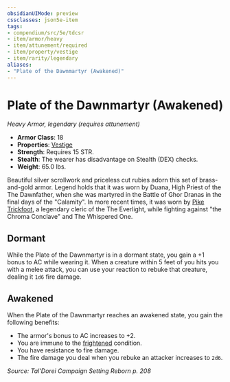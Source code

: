 ```yaml
---
obsidianUIMode: preview
cssclasses: json5e-item
tags:
- compendium/src/5e/tdcsr
- item/armor/heavy
- item/attunement/required
- item/property/vestige
- item/rarity/legendary
aliases: 
- "Plate of the Dawnmartyr (Awakened)"
---
```

# Plate of the Dawnmartyr (Awakened)
*Heavy Armor, legendary (requires attunement)*  

- **Armor Class**: 18
- **Properties**: [Vestige](/Systems/5e/rules/item-properties.md#Vestige)
- **Strength**: Requires 15 STR.
- **Stealth**: The wearer has disadvantage on Stealth (DEX) checks.
- **Weight**: 65.0 lbs.

Beautiful silver scrollwork and priceless cut rubies adorn this set of brass-and-gold armor. Legend holds that it was worn by Duana, High Priest of the The Dawnfather, when she was martyred in the Battle of Ghor Dranas in the final days of the "Calamity". In more recent times, it was worn by [Pike Trickfoot](/Systems/5e/bestiary/npc/pike-trickfoot-tdcsr.md), a legendary cleric of the The Everlight, while fighting against "the Chroma Conclave" and The Whispered One.

## Dormant

While the Plate of the Dawnmartyr is in a dormant state, you gain a +1 bonus to AC while wearing it. When a creature within 5 feet of you hits you with a melee attack, you can use your reaction to rebuke that creature, dealing it `1d6` fire damage.

## Awakened

When the Plate of the Dawnmartyr reaches an awakened state, you gain the following benefits:

- The armor's bonus to AC increases to +2.  
- You are immune to the [frightened](/Systems/5e/rules/conditions.md#frightened) condition.  
- You have resistance to fire damage.  
- The fire damage you deal when you rebuke an attacker increases to `2d6`.  

*Source: Tal'Dorei Campaign Setting Reborn p. 208*
